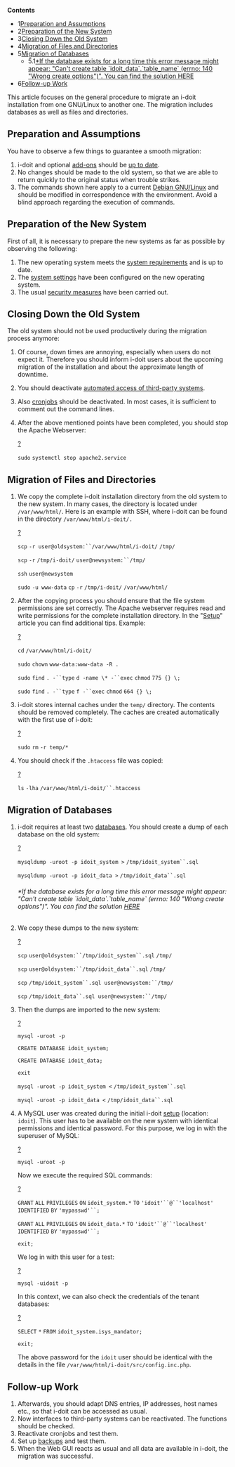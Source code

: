 **Contents**

*   1[Preparation and Assumptions](#MigrationofanInstallationunderGNU/Linux-PreparationandAssumptions)
*   2[Preparation of the New System](#MigrationofanInstallationunderGNU/Linux-PreparationoftheNewSystem)
*   3[Closing Down the Old System](#MigrationofanInstallationunderGNU/Linux-ClosingDowntheOldSystem)
*   4[Migration of Files and Directories](#MigrationofanInstallationunderGNU/Linux-MigrationofFilesandDirectories)
*   5[Migration of Databases](#MigrationofanInstallationunderGNU/Linux-MigrationofDatabases)
    *   5.1[\*If the database exists for a long time this error message might appear: "Can't create table \`idoit\_data\`.\`table\_name\` (errno: 140 "Wrong create options")". You can find the solution HERE](#MigrationofanInstallationunderGNU/Linux-*Ifthedatabaseexistsforalongtimethiserrormessagemightappear:"Can'tcreatetable`idoit_data`.`table_name`(errno:140"Wrongcreateoptions")".YoucanfindthesolutionHERE)
*   6[Follow-up Work](#MigrationofanInstallationunderGNU/Linux-Follow-upWork)

  

This article focuses on the general procedure to migrate an i-doit installation from one GNU/Linux to another one. The migration includes databases as well as files and directories.

Preparation and Assumptions
---------------------------

You have to observe a few things to guarantee a smooth migration:

1.  i-doit and optional [add-ons](/display/en/i-doit+pro+Add-ons) should be [up to date](/display/en/Update).
2.  No changes should be made to the old system, so that we are able to return quickly to the original status when trouble strikes.
3.  The commands shown here apply to a current [Debian GNU/Linux](/pages/viewpage.action?pageId=36864037) and should be modified in correspondence with the environment. Avoid a blind approach regarding the execution of commands.

Preparation of the New System
-----------------------------

First of all, it is necessary to prepare the new systems as far as possible by observing the following:

1.  The new operating system meets the [system requirements](/display/en/System+Requirements) and is up to date.
2.  The [system settings](/display/en/System+Settings) have been configured on the new operating system.
3.  The usual [security measures](/display/en/Security+and+Protection) have been carried out.

Closing Down the Old System
---------------------------

The old system should not be used productively during the migration process anymore:

1.  Of course, down times are annoying, especially when users do not expect it. Therefore you should inform i-doit users about the upcoming migration of the installation and about the approximate length of downtime.
2.  You should deactivate [automated access of third-party systems](/display/en/Automation+and+Integration).
3.  Also [cronjobs](/display/en/CLI) should be deactivated. In most cases, it is sufficient to comment out the command lines.
4.  After the above mentioned points have been completed, you should stop the Apache Webserver:
    
    [?](#)
    
    `sudo` `systemctl stop apache2.service`
    

Migration of Files and Directories
----------------------------------

1.  We copy the complete i-doit installation directory from the old system to the new system. In many cases, the directory is located under `/var/www/html/`. Here is an example with SSH, where i-doit can be found in the directory `/var/www/html/i-doit/.`
    
    [?](#)
    
    `scp` `-r user@oldsystem:``/var/www/html/i-doit/` `/tmp/`
    
    `scp` `-r` `/tmp/i-doit/` `user@newsystem:``/tmp/`
    
    `ssh` `user@newsystem`
    
    `sudo` `-u www-data` `cp` `-r` `/tmp/i-doit/` `/var/www/html/`
    
2.  After the copying process you should ensure that the file system permissions are set correctly. The Apache webserver requires read and write permissions for the complete installation directory. In the "[Setup](/display/en/Setup)" article you can find additional tips. Example:
    
    [?](#)
    
    `cd` `/var/www/html/i-doit/`
    
    `sudo` `chown` `www-data:www-data -R .`
    
    `sudo` `find` `. -``type` `d -name \* -``exec` `chmod` `775 {} \;`
    
    `sudo` `find` `. -``type` `f -``exec` `chmod` `664 {} \;`
    
3.  i-doit stores internal caches under the `temp/` directory. The contents should be removed completely. The caches are created automatically with the first use of i-doit:
    
    [?](#)
    
    `sudo` `rm` `-r temp/*`
    
4.  You should check if the `.htaccess` file was copied:
    
    [?](#)
    
    `ls` `-lha` `/var/www/html/i-doit/``.htaccess`
    

Migration of Databases
----------------------

1.  i-doit requires at least two [databases](/display/en/Database+Model). You should create a dump of each database on the old system:
    
    [?](#)
    
    `mysqldump -uroot -p idoit_system >` `/tmp/idoit_system``.sql`
    
    `mysqldump -uroot -p idoit_data >` `/tmp/idoit_data``.sql`
    
    ###### \*If the database exists for a long time this error message might appear: "Can't create table \`idoit\_data\`.\`table\_name\` (errno: 140 "Wrong create options")". You can find the solution [HERE](https://kb.i-doit.com/pages/viewpage.action?pageId=97288433)
    
2.  We copy these dumps to the new system:
    
    [?](#)
    
    `scp` `user@oldsystem:``/tmp/idoit_system``.sql` `/tmp/`
    
    `scp` `user@oldsystem:``/tmp/idoit_data``.sql` `/tmp/`
    
    `scp` `/tmp/idoit_system``.sql user@newsystem:``/tmp/`
    
    `scp` `/tmp/idoit_data``.sql user@newsystem:``/tmp/`
    
3.  Then the dumps are imported to the new system:
    
    [?](#)
    
    `mysql -uroot -p`
    
    `CREATE DATABASE idoit_system;`
    
    `CREATE DATABASE idoit_data;`
    
    `exit`
    
    `mysql -uroot -p idoit_system <` `/tmp/idoit_system``.sql`
    
    `mysql -uroot -p idoit_data <` `/tmp/idoit_data``.sql`
    
4.  A MySQL user was created during the initial i-doit [setup](/display/en/Setup) (location: `idoit`). This user has to be available on the new system with identical permissions and identical password. For this purpose, we log in with the superuser of MySQL:
    
    [?](#)
    
    `mysql -uroot -p`
    
    Now we execute the required SQL commands:
    
    [?](#)
    
    `GRANT` `ALL` `PRIVILEGES` `ON` `idoit_system.*` `TO` `'idoit'``@``'localhost'` `IDENTIFIED` `BY` `'mypasswd'``;`
    
    `GRANT` `ALL` `PRIVILEGES` `ON` `idoit_data.*` `TO` `'idoit'``@``'localhost'` `IDENTIFIED` `BY` `'mypasswd'``;`
    
    `exit;`
    
    We log in with this user for a test:
    
    [?](#)
    
    `mysql -uidoit -p`
    
    In this context, we can also check the credentials of the tenant databases:
    
    [?](#)
    
    `SELECT` `*` `FROM` `idoit_system.isys_mandator;`
    
    `exit;`
    
    The above password for the `idoit` user should be identical with the details in the file `/var/www/html/i-doit/src/config.inc.php`.
    

Follow-up Work
--------------

1.  Afterwards, you should adapt DNS entries, IP addresses, host names etc., so that i-doit can be accessed as usual.
2.  Now interfaces to third-party systems can be reactivated. The functions should be checked.
3.  Reactivate cronjobs and test them.
4.  Set up [backups](/display/en/Backup+and+Recovery) and test them.
5.  When the Web GUI reacts as usual and all data are available in i-doit, the migration was successful.